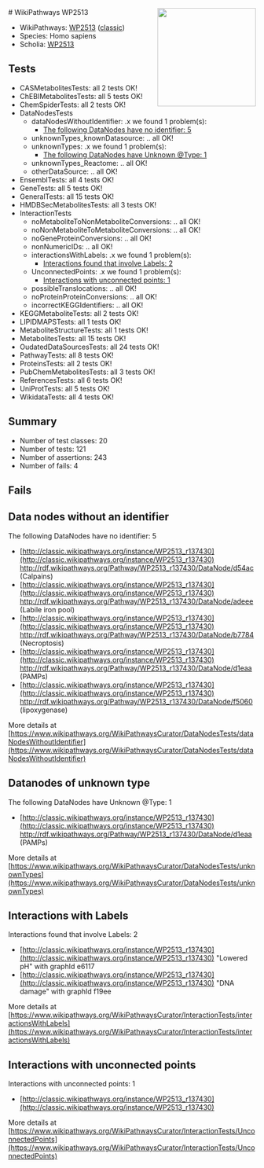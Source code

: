 <img style="float: right; width: 200px" src="https://upload.wikimedia.org/wikipedia/commons/thumb/8/83/Wplogo_with_text_500.png/640px-Wplogo_with_text_500.png" />
# WikiPathways WP2513

* WikiPathways: [WP2513](https://wikipathways.org/pathways/WP2513) ([classic](https://classic.wikipathways.org/instance/WP2513))
* Species: Homo sapiens
* Scholia: [WP2513](https://scholia.toolforge.org/wikipathways/WP2513)
## Tests
* CASMetabolitesTests: all 2 tests OK!
* ChEBIMetabolitesTests: all 5 tests OK!
* ChemSpiderTests: all 2 tests OK!
* DataNodesTests
    * dataNodesWithoutIdentifier: .x we found 1 problem(s):
        * [The following DataNodes have no identifier: 5](#d2d32fa4)
    * unknownTypes_knownDatasource: .. all OK!
    * unknownTypes: .x we found 1 problem(s):
        * [The following DataNodes have Unknown @Type: 1](#839973df)
    * unknownTypes_Reactome: .. all OK!
    * otherDataSource: .. all OK!
* EnsemblTests: all 4 tests OK!
* GeneTests: all 5 tests OK!
* GeneralTests: all 15 tests OK!
* HMDBSecMetabolitesTests: all 3 tests OK!
* InteractionTests
    * noMetaboliteToNonMetaboliteConversions: .. all OK!
    * noNonMetaboliteToMetaboliteConversions: .. all OK!
    * noGeneProteinConversions: .. all OK!
    * nonNumericIDs: .. all OK!
    * interactionsWithLabels: .x we found 1 problem(s):
        * [Interactions found that involve Labels: 2](#630d2679)
    * UnconnectedPoints: .x we found 1 problem(s):
        * [Interactions with unconnected points: 1](#35a61ad9)
    * possibleTranslocations: .. all OK!
    * noProteinProteinConversions: .. all OK!
    * incorrectKEGGIdentifiers: .. all OK!
* KEGGMetaboliteTests: all 2 tests OK!
* LIPIDMAPSTests: all 1 tests OK!
* MetaboliteStructureTests: all 1 tests OK!
* MetabolitesTests: all 15 tests OK!
* OudatedDataSourcesTests: all 24 tests OK!
* PathwayTests: all 8 tests OK!
* ProteinsTests: all 2 tests OK!
* PubChemMetabolitesTests: all 3 tests OK!
* ReferencesTests: all 6 tests OK!
* UniProtTests: all 5 tests OK!
* WikidataTests: all 4 tests OK!


## Summary

* Number of test classes: 20
* Number of tests: 121
* Number of assertions: 243
* Number of fails: 4

## Fails

<a name="d2d32fa4" />

## Data nodes without an identifier

The following DataNodes have no identifier: 5

* [http://classic.wikipathways.org/instance/WP2513_r137430](http://classic.wikipathways.org/instance/WP2513_r137430) http://rdf.wikipathways.org/Pathway/WP2513_r137430/DataNode/d54ac (Calpains)
* [http://classic.wikipathways.org/instance/WP2513_r137430](http://classic.wikipathways.org/instance/WP2513_r137430) http://rdf.wikipathways.org/Pathway/WP2513_r137430/DataNode/adeee (Labile iron pool)
* [http://classic.wikipathways.org/instance/WP2513_r137430](http://classic.wikipathways.org/instance/WP2513_r137430) http://rdf.wikipathways.org/Pathway/WP2513_r137430/DataNode/b7784 (Necroptosis)
* [http://classic.wikipathways.org/instance/WP2513_r137430](http://classic.wikipathways.org/instance/WP2513_r137430) http://rdf.wikipathways.org/Pathway/WP2513_r137430/DataNode/d1eaa (PAMPs)
* [http://classic.wikipathways.org/instance/WP2513_r137430](http://classic.wikipathways.org/instance/WP2513_r137430) http://rdf.wikipathways.org/Pathway/WP2513_r137430/DataNode/f5060 (lipoxygenase)


More details at [https://www.wikipathways.org/WikiPathwaysCurator/DataNodesTests/dataNodesWithoutIdentifier](https://www.wikipathways.org/WikiPathwaysCurator/DataNodesTests/dataNodesWithoutIdentifier)

<a name="839973df" />

## Datanodes of unknown type

The following DataNodes have Unknown @Type: 1

* [http://classic.wikipathways.org/instance/WP2513_r137430](http://classic.wikipathways.org/instance/WP2513_r137430) http://rdf.wikipathways.org/Pathway/WP2513_r137430/DataNode/d1eaa (PAMPs)


More details at [https://www.wikipathways.org/WikiPathwaysCurator/DataNodesTests/unknownTypes](https://www.wikipathways.org/WikiPathwaysCurator/DataNodesTests/unknownTypes)

<a name="630d2679" />

## Interactions with Labels

Interactions found that involve Labels: 2

* [http://classic.wikipathways.org/instance/WP2513_r137430](http://classic.wikipathways.org/instance/WP2513_r137430) "Lowered pH" with graphId e6117
* [http://classic.wikipathways.org/instance/WP2513_r137430](http://classic.wikipathways.org/instance/WP2513_r137430) "DNA damage" with graphId f19ee


More details at [https://www.wikipathways.org/WikiPathwaysCurator/InteractionTests/interactionsWithLabels](https://www.wikipathways.org/WikiPathwaysCurator/InteractionTests/interactionsWithLabels)

<a name="35a61ad9" />

## Interactions with unconnected points

Interactions with unconnected points: 1

* [http://classic.wikipathways.org/instance/WP2513_r137430](http://classic.wikipathways.org/instance/WP2513_r137430)


More details at [https://www.wikipathways.org/WikiPathwaysCurator/InteractionTests/UnconnectedPoints](https://www.wikipathways.org/WikiPathwaysCurator/InteractionTests/UnconnectedPoints)

